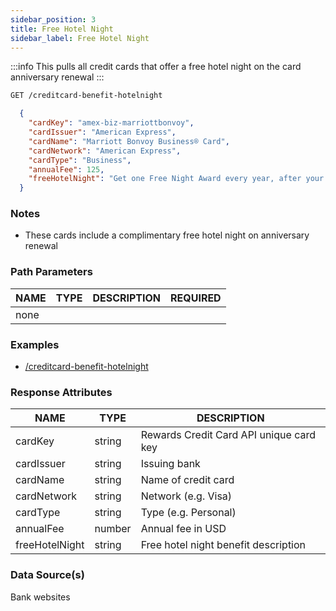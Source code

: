 ```yaml
---
sidebar_position: 3
title: Free Hotel Night
sidebar_label: Free Hotel Night
---
```


:::info
This pulls all credit cards that offer a free hotel night on the card anniversary renewal
:::

```bash title="HTTP REQUEST"
GET /creditcard-benefit-hotelnight
```



```json title="RESPONSE"
  {
    "cardKey": "amex-biz-marriottbonvoy",
    "cardIssuer": "American Express",
    "cardName": "Marriott Bonvoy Business® Card",
    "cardNetwork": "American Express",
    "cardType": "Business",
    "annualFee": 125,
    "freeHotelNight": "Get one Free Night Award every year, after your Card renewal month."
  }
```


### Notes

- These cards include a complimentary free hotel night on anniversary renewal



### Path Parameters

 | NAME        | TYPE   | DESCRIPTION                                                      | REQUIRED |
| ---------- | ------ | ---------------------------------------------------------------- | ------ |
| none |


### Examples

- [/creditcard-benefit-hotelnight](/)

### Response Attributes

| NAME        | TYPE   | DESCRIPTION                                                      |
| ---------- | ------ | ---------------------------------------------------------------- |
 | cardKey | string | Rewards Credit Card API unique card key | 
 | cardIssuer | string | Issuing bank | 
 | cardName | string | Name of credit card | 
 | cardNetwork | string | Network (e.g. Visa)| 
 | cardType | string | Type (e.g. Personal) | 
 | annualFee | number | Annual fee in USD | 
 | freeHotelNight | string |Free hotel night benefit description | 
 
### Data Source(s)

Bank websites